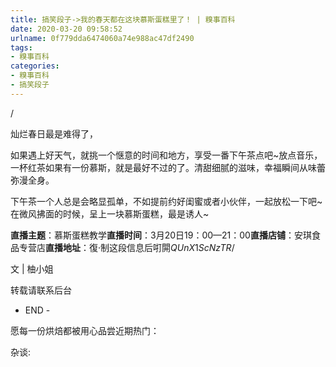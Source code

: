 ```yaml
---
title: 搞笑段子->我的春天都在这块慕斯蛋糕里了！ | 糗事百科
date: 2020-03-20 09:58:52
urlname: 0f779dda6474060a74e988ac47df2490
tags: 
- 糗事百科
categories:
- 糗事百科
- 搞笑段子
---
```

/

灿烂春日最是难得了，

如果遇上好天气，就挑一个惬意的时间和地方，享受一番下午茶点吧~放点音乐，一杯红茶如果有一份慕斯，就是最好不过的了。清甜细腻的滋味，幸福瞬间从味蕾弥漫全身。

下午茶一个人总是会略显孤单，不如提前约好闺蜜或者小伙伴，一起放松一下吧~在微风拂面的时候，呈上一块慕斯蛋糕，最是诱人~

**直播主题**：慕斯蛋糕教学**直播时间**：3月20日19：00—21：00**直播店铺**：安琪食品专营店**直播地址**：復·制这段信息后咑閞$QUnX1ScNzTR$/

文 | 柚小姐

转载请联系后台

- END -

愿每一份烘焙都被用心品尝近期热门：

杂谈:


